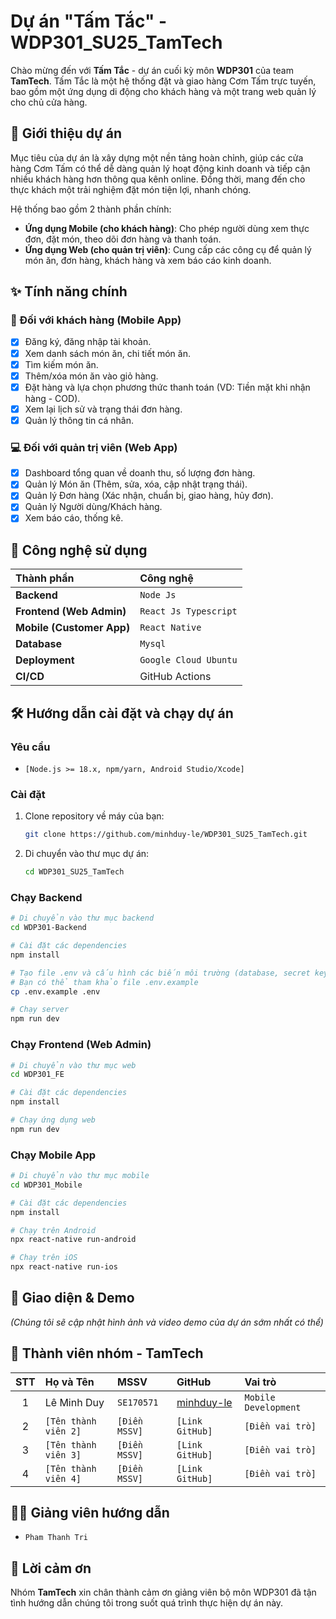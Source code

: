 
# Dự án "Tấm Tắc" - WDP301\_SU25\_TamTech

[](https://github.com/minhduy-le/WDP301_SU25_TamTech/actions/workflows/deploy-backend.yml)
[](https://github.com/minhduy-le/WDP301_SU25_TamTech/actions/workflows/deploy-front-end.yml)

Chào mừng đến với **Tấm Tắc** - dự án cuối kỳ môn **WDP301** của team **TamTech**. Tấm Tắc là một hệ thống đặt và giao hàng Cơm Tấm trực tuyến, bao gồm một ứng dụng di động cho khách hàng và một trang web quản lý cho chủ cửa hàng.

## 📝 Giới thiệu dự án

Mục tiêu của dự án là xây dựng một nền tảng hoàn chỉnh, giúp các cửa hàng Cơm Tấm có thể dễ dàng quản lý hoạt động kinh doanh và tiếp cận nhiều khách hàng hơn thông qua kênh online. Đồng thời, mang đến cho thực khách một trải nghiệm đặt món tiện lợi, nhanh chóng.

Hệ thống bao gồm 2 thành phần chính:

  * **Ứng dụng Mobile (cho khách hàng)**: Cho phép người dùng xem thực đơn, đặt món, theo dõi đơn hàng và thanh toán.
  * **Ứng dụng Web (cho quản trị viên)**: Cung cấp các công cụ để quản lý món ăn, đơn hàng, khách hàng và xem báo cáo kinh doanh.

## ✨ Tính năng chính

### 📱 Đối với khách hàng (Mobile App)

  - [x] Đăng ký, đăng nhập tài khoản.
  - [x] Xem danh sách món ăn, chi tiết món ăn.
  - [x] Tìm kiếm món ăn.
  - [x] Thêm/xóa món ăn vào giỏ hàng.
  - [x] Đặt hàng và lựa chọn phương thức thanh toán (VD: Tiền mặt khi nhận hàng - COD).
  - [x] Xem lại lịch sử và trạng thái đơn hàng.
  - [x] Quản lý thông tin cá nhân.

### 💻 Đối với quản trị viên (Web App)

  - [x] Dashboard tổng quan về doanh thu, số lượng đơn hàng.
  - [x] Quản lý Món ăn (Thêm, sửa, xóa, cập nhật trạng thái).
  - [x] Quản lý Đơn hàng (Xác nhận, chuẩn bị, giao hàng, hủy đơn).
  - [x] Quản lý Người dùng/Khách hàng.
  - [x] Xem báo cáo, thống kê.

## 🚀 Công nghệ sử dụng

| Thành phần | Công nghệ |
| :--- | :--- |
| **Backend** | `Node Js` |
| **Frontend (Web Admin)** | `React Js Typescript` |
| **Mobile (Customer App)** | `React Native` |
| **Database** | `Mysql` |
| **Deployment** | `Google Cloud Ubuntu` |
| **CI/CD** | GitHub Actions |

## 🛠️ Hướng dẫn cài đặt và chạy dự án

### Yêu cầu

  * `[Node.js >= 18.x, npm/yarn, Android Studio/Xcode]`

### Cài đặt

1.  Clone repository về máy của bạn:
    ```bash
    git clone https://github.com/minhduy-le/WDP301_SU25_TamTech.git
    ```
2.  Di chuyển vào thư mục dự án:
    ```bash
    cd WDP301_SU25_TamTech
    ```

### Chạy Backend

```bash
# Di chuyển vào thư mục backend
cd WDP301-Backend

# Cài đặt các dependencies
npm install

# Tạo file .env và cấu hình các biến môi trường (database, secret keys,...)
# Bạn có thể tham khảo file .env.example
cp .env.example .env

# Chạy server
npm run dev
```

### Chạy Frontend (Web Admin)

```bash
# Di chuyển vào thư mục web
cd WDP301_FE

# Cài đặt các dependencies
npm install

# Chạy ứng dụng web
npm run dev
```

### Chạy Mobile App

```bash
# Di chuyển vào thư mục mobile
cd WDP301_Mobile

# Cài đặt các dependencies
npm install

# Chạy trên Android
npx react-native run-android

# Chạy trên iOS
npx react-native run-ios
```

## 📸 Giao diện & Demo

*(Chúng tôi sẽ cập nhật hình ảnh và video demo của dự án sớm nhất có thể)*

## 👥 Thành viên nhóm - TamTech

| STT | Họ và Tên | MSSV | GitHub | Vai trò |
|:---:|:---|:---|:---|:---|
| 1 | Lê Minh Duy | `SE170571` | [minhduy-le](https://www.google.com/search?q=https://github.com/minhduy-le) | `Mobile Development` |
| 2 | `[Tên thành viên 2]` | `[Điền MSSV]` | `[Link GitHub]` | `[Điền vai trò]` |
| 3 | `[Tên thành viên 3]` | `[Điền MSSV]` | `[Link GitHub]` | `[Điền vai trò]` |
| 4 | `[Tên thành viên 4]` | `[Điền MSSV]` | `[Link GitHub]` | `[Điền vai trò]` |

## 👨‍🏫 Giảng viên hướng dẫn

  * `Pham Thanh Tri`

## 🙏 Lời cảm ơn

Nhóm **TamTech** xin chân thành cảm ơn giảng viên bộ môn WDP301 đã tận tình hướng dẫn chúng tôi trong suốt quá trình thực hiện dự án này.
